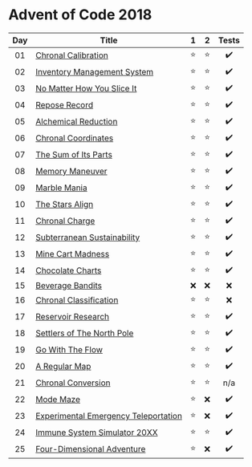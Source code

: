 # Advent of Code 2018

| Day | Title                                                                        |   1    |   2    |       Tests        |
| :-: | ---------------------------------------------------------------------------- | :----: | :----: | :----------------: |
| 01  | [Chronal Calibration](https://adventofcode.com/2018/day/1)                   | :star: | :star: | :heavy_check_mark: |
| 02  | [Inventory Management System](https://adventofcode.com/2018/day/2)           | :star: | :star: | :heavy_check_mark: |
| 03  | [No Matter How You Slice It](https://adventofcode.com/2018/day/3)            | :star: | :star: | :heavy_check_mark: |
| 04  | [Repose Record](https://adventofcode.com/2018/day/4)                         | :star: | :star: | :heavy_check_mark: |
| 05  | [Alchemical Reduction](https://adventofcode.com/2018/day/5)                  | :star: | :star: | :heavy_check_mark: |
| 06  | [Chronal Coordinates](https://adventofcode.com/2018/day/6)                   | :star: | :star: | :heavy_check_mark: |
| 07  | [The Sum of Its Parts](https://adventofcode.com/2018/day/7)                  | :star: | :star: | :heavy_check_mark: |
| 08  | [Memory Maneuver](https://adventofcode.com/2018/day/8)                       | :star: | :star: | :heavy_check_mark: |
| 09  | [Marble Mania](https://adventofcode.com/2018/day/9)                          | :star: | :star: | :heavy_check_mark: |
| 10  | [The Stars Align](https://adventofcode.com/2018/day/10)                      | :star: | :star: | :heavy_check_mark: |
| 11  | [Chronal Charge](https://adventofcode.com/2018/day/11)                       | :star: | :star: | :heavy_check_mark: |
| 12  | [Subterranean Sustainability](https://adventofcode.com/2018/day/12)          | :star: | :star: | :heavy_check_mark: |
| 13  | [Mine Cart Madness](https://adventofcode.com/2018/day/13)                    | :star: | :star: | :heavy_check_mark: |
| 14  | [Chocolate Charts](https://adventofcode.com/2018/day/14)                     | :star: | :star: | :heavy_check_mark: |
| 15  | [Beverage Bandits](https://adventofcode.com/2018/day/15)                     |  :x:   |  :x:   |        :x:         |
| 16  | [Chronal Classification](https://adventofcode.com/2018/day/16)               | :star: | :star: |        :x:         |
| 17  | [Reservoir Research](https://adventofcode.com/2018/day/17)                   | :star: | :star: | :heavy_check_mark: |
| 18  | [Settlers of The North Pole](https://adventofcode.com/2018/day/18)           | :star: | :star: | :heavy_check_mark: |
| 19  | [Go With The Flow](https://adventofcode.com/2018/day/19)                     | :star: | :star: | :heavy_check_mark: |
| 20  | [A Regular Map](https://adventofcode.com/2018/day/20)                        | :star: | :star: | :heavy_check_mark: |
| 21  | [Chronal Conversion](https://adventofcode.com/2018/day/21)                   | :star: | :star: |        n/a         |
| 22  | [Mode Maze](https://adventofcode.com/2018/day/22)                            | :star: |  :x:   | :heavy_check_mark: |
| 23  | [Experimental Emergency Teleportation](https://adventofcode.com/2018/day/23) | :star: |  :x:   | :heavy_check_mark: |
| 24  | [Immune System Simulator 20XX](https://adventofcode.com/2018/day/24)         | :star: | :star: | :heavy_check_mark: |
| 25  | [Four-Dimensional Adventure](https://adventofcode.com/2018/day/25)           | :star: |  :x:   | :heavy_check_mark: |
